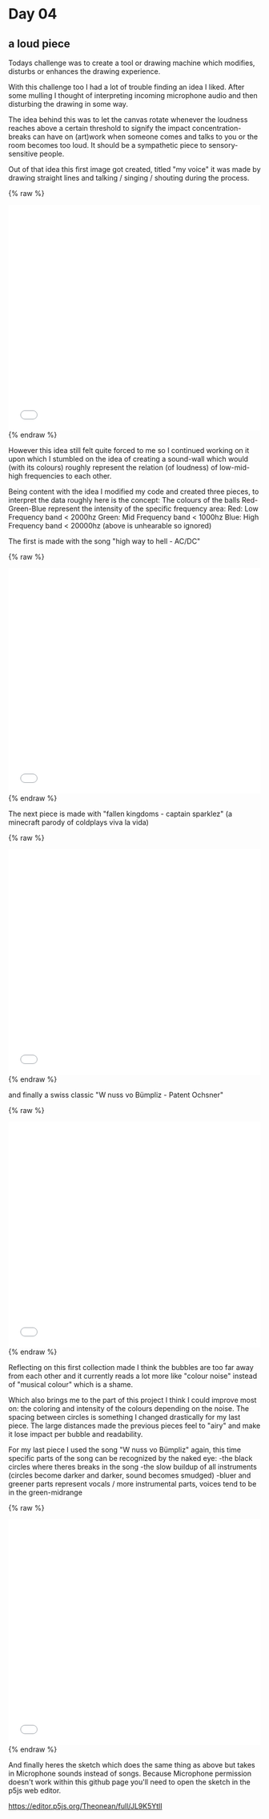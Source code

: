 # Day 04 

## a loud piece

Todays challenge was to create a tool or drawing machine which modifies, disturbs or enhances the drawing experience.

With this challenge too I had a lot of trouble finding an idea I liked. After some mulling I thought of interpreting incoming microphone audio and then disturbing the drawing in some way.

The idea behind this was to let the canvas rotate whenever the loudness reaches above a certain threshold to signify the impact concentration-breaks can have on (art)work when someone comes and talks to you or the room becomes too loud. It should be a sympathetic piece to sensory-sensitive people.

Out of that idea this first image got created, titled "my voice" it was made by drawing straight lines and talking / singing / shouting during the process.

{% raw %}
<iframe src="imgs/day4Img1_myVoice.png" width="100%" height="450" frameborder="no"></iframe>
{% endraw %}

However this idea still felt quite forced to me so I continued working on it upon which I stumbled on the idea of creating a sound-wall which would (with its colours) roughly represent the relation (of loudness) of low-mid-high frequencies to each other.

Being content with the idea I modified my code and created three pieces, to interpret the data roughly here is the concept:
The colours of the balls Red-Green-Blue represent the intensity of the specific frequency area:
Red: Low Frequency band < 2000hz
Green: Mid Frequency band < 1000hz
Blue: High Frequency band < 20000hz (above is unhearable so ignored)

The first is made with the song "high way to hell - AC/DC"

{% raw %}
<iframe src="imgs/day4_img01_highwaytohell.png" width="100%" height="450" frameborder="no"></iframe>
{% endraw %}

The next piece is made with "fallen kingdoms - captain sparklez" (a minecraft parody of coldplays viva la vida)

{% raw %}
<iframe src="imgs/day4_img02_fallenkingdom.png" width="100%" height="450" frameborder="no"></iframe>
{% endraw %}

and finally a swiss classic "W nuss vo Bümpliz - Patent Ochsner"

{% raw %}
<iframe src="imgs/day4_img03_wNussVoBuempliz.png" width="100%" height="450" frameborder="no"></iframe>
{% endraw %}

Reflecting on this first collection made I think the bubbles are too far away from each other and it currently reads a lot more like "colour noise" instead of "musical colour" which is a shame.

Which also brings me to the part of this project I think I could improve most on: the coloring and intensity of the colours depending on the noise.
The spacing between circles is something I changed drastically for my last piece. The large distances made the previous pieces feel to "airy" and make it lose impact per bubble and readability.

For my last piece I used the song "W nuss vo Bümpliz" again, this time specific parts of the song can be recognized by the naked eye:
-the black circles where theres breaks in the song
-the slow buildup of all instruments (circles become darker and darker, sound becomes smudged)
-bluer and greener parts represent vocals / more instrumental parts, voices tend to be in the green-midrange

{% raw %}
<iframe src="imgs/day4_img03_wNussVoBuempliz_noAir.png" width="100%" height="450" frameborder="no"></iframe>
{% endraw %}

And finally heres the sketch which does the same thing as above but takes in Microphone sounds instead of songs. Because Microphone permission doesn't work within this github page you'll need to open the sketch in the p5js web editor.

https://editor.p5js.org/Theonean/full/JL9K5YtlI